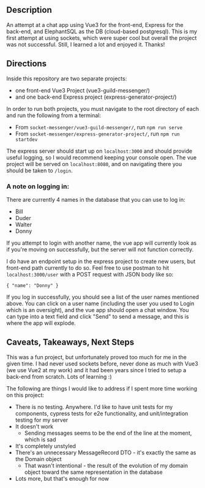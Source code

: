 ## Description
An attempt at a chat app using Vue3 for the front-end, Express for the back-end, and ElephantSQL as the DB (cloud-based postgresql).
This is my first attempt at using sockets, which were super cool but overall the project was not successful.
Still, I learned a lot and enjoyed it. Thanks!

## Directions

Inside this repository are two separate projects:
 - one front-end Vue3 Project (vue3-guild-messenger/)
 - and one back-end Express project (express-generator-project/)

In order to run both projects, you must navigate to the root directory of each and run the following from a terminal:
  - From `socket-messenger/vue3-guild-messenger/`, run `npm run serve`
  - From `socket-messenger/express-generator-project/`, run `npm run startdev`

The express server should start up on `localhost:3000` and should provide useful logging, so I would recommend keeping your console open.
The vue project will be served on `localhost:8080`, and on navigating there you should be taken to `/login`.

### A note on logging in:
There are currently 4 names in the database that you can use to log in:
- Bill
- Duder
- Walter
- Donny

If you attempt to login with another name, the vue app will currently look as if you're moving on successfully, but the server will not function correctly.

I do have an endpoint setup in the express project to create new users, but front-end path currently to do so. 
Feel free to use postman to hit `localhost:3000/user` with a POST request with JSON body like so:
```
{ "name": "Donny" }
```

If you log in successfully, you should see a list of the user names mentioned above. 
You can click on a user name (including the user you used to Login which is an oversight), and the vue app should open a chat window.
You can type into a text field and click "Send" to send a message, and this is where the app will explode.

## Caveats, Takeaways, Next Steps
This was a fun project, but unfortunately proved too much for me in the given time. I had never used sockets before,
never done as much with Vue3 (we use Vue2 at my work) and it had been years since I tried to setup a back-end from scratch. Lots of learning :)

The following are things I would like to address if I spent more time working on this project:
- There is no testing. Anywhere. I'd like to have unit tests for my components, cypress tests for e2e functionality, and unit/integration testing for my server
- It doesn't work
  - Sending messages seems to be the end of the line at the moment, which is sad
- It's completely unstyled
- There's an unnecessary MessageRecord DTO - it's exactly the same as the Domain object
  - That wasn't intentional - the result of the evolution of my domain object toward the same representation in the database
- Lots more, but that's enough for now